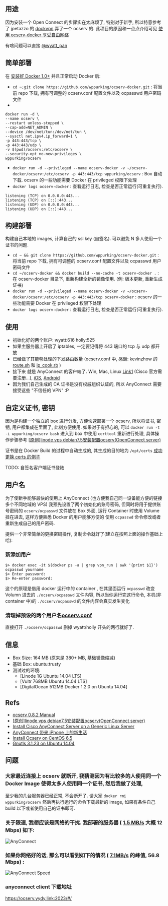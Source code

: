 ## 用途

因为安装一个 Open Connect 的步骤实在太麻烦了, 特别对于新手, 所以特意参考了 jpetazzo 的 [dockvpn](https://github.com/jpetazzo/dockvpn) 弄了一个 ocserv 的. 此项目的原因和一点点介绍可见 [使用 ocserv-docker 享受自由网络](http://wppurking.github.io/2014/10/11/use-ocserv-docker-to-enjoy-freedom-internet.html)

有啥问题可以直接 [@wyatt_pan](https://twitter.com/wyatt_pan)


## 简单部署
在 [安装好 Docker 1.0+](https://gist.github.com/wppurking/55db8651a88425e0f977) 并且正常启动 Docker 后:

* `cd ~;git clone https://github.com/wppurking/ocserv-docker.git` : 将当前 repo 下载, 拥有可调整的 ocserv.conf 配置文件以及 ocpasswd 用户密码文件
* 
```shell
docker run -d \
--name ocserv \
--restart unless-stopped \
--cap-add=NET_ADMIN \
--device /dev/net/tun:/dev/net/tun \
--sysctl net.ipv4.ip_forward=1 \
-p 443:443/tcp \
-p 443:443/udp \
-v $(pwd)/ocserv:/etc/ocserv \
--security-opt no-new-privileges \
wppurking/ocserv
```
* `docker run -d --privileged --name ocserv-docker -v ~/ocserv-docker/ocserv:/etc/ocserv -p 443:443/tcp wppurking/ocserv`  :  Box 自动下载. ocserv 的一些功能需要 Docker 在 privileged 权限下处理
* `docker logs ocserv-docker` : 查看运行日志, 检查是否正常运行(可重复执行).

```
listening (TCP) on 0.0.0.0:443...
listening (TCP) on [::]:443...
listening (UDP) on 0.0.0.0:443...
listening (UDP) on [::]:443...
```

## 构建部署
构建自己本地的 images, 计算自己的 ssl key (自签名). 可以避免 N 多人使用一个证书的问题.

* `cd ~ && git clone https://github.com/wppurking/ocserv-docker.git` : 将当前 repo 下载, 拥有可调整的 ocserv.conf 配置文件以及 ocpasswd 用户密码文件
* `cd ~/ocserv-docker && docker build --no-cache -t ocserv-docker .` : 在 ocserv-docker 目录下, 重新构建全新的镜像使用. (例: 版本更新, 重新生成证书)
* `docker run -d --privileged --name ocserv-docker -v ~/ocserv-docker/ocserv:/etc/ocserv -p 443:443/tcp ocserv-docker`  :  ocserv 的一些功能需要 Docker 在 privileged 权限下处理
* `docker logs ocserv-docker` : 查看运行日志, 检查是否正常运行(可重复执行).

## 使用
* 初始化好的两个账户:  wyatt:616  holly:525
* 如果主服务器上开启了 iptables, 一定要记得将 443 端口的 tcp 与 udp 都开放
* 已经做了其能够处理的下发路由数量 (ocserv.conf 中, 感谢: kevinzhow 的 [route.sh](https://gist.github.com/kevinzhow/9661732) 和 [ip_cook.rb](https://gist.github.com/kevinzhow/9661753) )
* 接下来 就是 AnyConnect 的客户端了. Win, Mac, Linux [Link1](https://www.haskins.yale.edu/docdepot/published/WG/show.php?q=SEFTSzAx-58c63f59) (Cisco 官方需要注册...), [iOS](https://itunes.apple.com/us/app/cisco-anyconnect/id392790924?mt=8), [Android](https://play.google.com/store/apps/details?id=com.cisco.anyconnect.vpn.android.avf&hl=en)
* 因为我们自己生成的 CA 证书是没有权威组织认证的, 所以 AnyConnect 需要接受这些 "不信任的 VPN" :P


## 自定义证书, 密钥
因为是构建一个独立的 box 进行分发, 方便快速部署一个 ocserv, 所以将证书, 密钥, 用户都集成在里面了, 此刻方便使用. 如果对于有担心的, 可以 `docker run -t -i wppurking/ocserv bash` 进入到 box 中使用 `certtool` 重新进行处理, 具体操作步骤参考 [[原创]linode vps debian7.5安装配置ocserv(OpenConnect server)](http://luoqkk.com/linode-vps-debian-installation-and-configuration-ocserv-openconnect-server.html)

证书是在 Docker Build 的过程中自动生成的, 其生成的目的地为 `/opt/certs`
[成功更换 certs 的例子](https://twitter.com/douglas_lee/status/590245251257737216)

TODO: 自签名客户端证书登陆

## 用户名
为了使新手能够最快的使用上 AnyConnect (也方便我自己同一设备能方便的链接多个不同地域的 VPS) 我预先设置了两个初始化的账号密码, 但同时将用于提供账号密码的 `ocserv/ocpasswd` 文件放在 Box 外面, 运行 Container 时使用 Volume 挂在进去, 这样方便熟悉 Docker 的用户能够方便的 使用 `ocpasswd` 命令修改或者重新生成自己的用户密码.

提供一个非常简单的更换密码操作, 复制命令就好了(建立在按照上面的操作基础上哈):
### 新添加用户
```
$> docker exec -it $(docker ps -a | grep vpn_run | awk '{print $1}') ocpasswd yourname
$> Enter password:
$> Re-enter password:
```
这个的原理是借用 docker 运行中的 container , 在其里面运行 `ocpasswd` 改变 Volumn 进去的 `./ocserv/ocpasswd` 文件内容, 所以当你运行完这行命令, 本机(非 container 中)的 `./ocserv/ocpasswd` 的文件内容会真实发生变化

### 清理掉预设的两个用户名[ocserv.conf](ocserv/ocserv.conf)
直接打开 `./ocserv/ocpasswd` 删掉 wyatt/holly 开头的两行就好了. 


## 信息
* Box Size: 164 MB   (原来是 380+ MB, 基础镜像缩减)
* 基础 Box: ubuntu:trusty
* 测试过的环境: 
  * [Linode 1G Ubuntu 14.04 LTS]
  * [Vultr 768MB Ubuntu 14.04 LTS]
  * [DigitalOcean 512MB Docker 1.2.0 on Ubuntu 14.04]

## Refs
* [ocserv 0.8.2 Manual](http://www.infradead.org/ocserv/manual.html)
* [[原创]linode vps debian7.5安装配置ocserv(OpenConnect server)](http://luoqkk.com/linode-vps-debian-installation-and-configuration-ocserv-openconnect-server.html)
* [Install Cisco AnyConnect Server on a Generic Linux Server](https://izhaom.in/2014/08/install-cisco-anyconnect-server-on-a-generic-linux-server/)
* [AnyConnect 带来 iPhone 上的新生活](http://imkevin.me/post/80157872840/anyconnect-iphone)
* [Install Ocserv on CentOS 6.5](https://botu.me/install-ocserv-on-centos6/)
* [Gnutls 3.1.23 on Ubuntu 14.04](http://www.bauer-power.net/2014/06/how-to-install-gnutls-3123-from-source.html)


## 问题

### 大家最近连接上 ocserv 就断开, 我猜测因为有比较多的人使用同一个 Docker Image 使得太多人使用同一个证书, 然后我做了处理, 

至少我的几台服务器已经正常, 不会断开了. 请大家 `docker rmi wppurking/ocserv` 然后再执行运行的命令下载最新的 image, 如果有条件自己 build 以下或者使用自己的证书即可.

### 关于限速, 我想应该是网络的干扰. 我部署的服务器 ( [1.5 MB/s](https://toolstud.io/data/bandwidth.php?compare=network&speed=1.5&speed_unit=MB%2Fs) 大概 12 Mbps) 如下:  
![AnyConnect](http://77g8qz.com1.z0.glb.clouddn.com/anyconnect.png?imageView2/2/w/300)

### 如果你网络好的话, 那么可以看到如下的情况 ( [7.1MB/s](https://toolstud.io/data/bandwidth.php?compare=network&speed=7.1&speed_unit=MB%2Fs) 的峰值, 56.8 Mbps) :
![AnyConnect Speed](http://77g8qz.com1.z0.glb.clouddn.com/anyconnect-top.jpg?imageView2/0/h/400/q/100)

### anyconnect client 下载地址
https://ocserv.yydy.link:2023/#/
